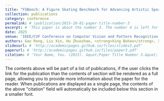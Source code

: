 ```yaml
---
title: "FSBench: A Figure Skating Benchmark for Advancing Artistic Sports Understanding"
collection: publications
category: conference
permalink: # /publication/2015-10-01-paper-title-number-3
excerpt: # 'This paper is about the number 3. The number 4 is left for future work.'
date: 2025
venue: 'IEEE/CVF Conference on Computer Vision and Pattern Recognition (CVPR)'
authors: Gao Rong, Liu Xin, Hu Zhuozhao, <strong>Xing Bohao</strong>, Xia Baiqiang, Yu Zitong, Kälviäinen Heikki
slidesurl: # 'http://academicpages.github.io/files/slides3.pdf'
paperurl: # 'http://academicpages.github.io/files/paper3.pdf'
citation: # 'Your Name, You. (2015). &quot;Paper Title Number 3.&quot; <i>Journal 1</i>. 1(3).'
---
```


The contents above will be part of a list of publications, if the user clicks the link for the publication than the contents of section will be rendered as a full page, allowing you to provide more information about the paper for the reader. When publications are displayed as a single page, the contents of the above "citation" field will automatically be included below this section in a smaller font.
